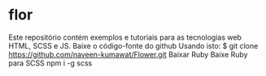 # flor
Este repositório contém exemplos e tutoriais para as tecnologias web HTML, SCSS e JS.
Baixe o código-fonte do github
Usando isto:
$ git clone https://github.com/naveen-kumawat/Flower.git
Baixar Ruby
Baixe Ruby para SCSS
npm i -g scss
